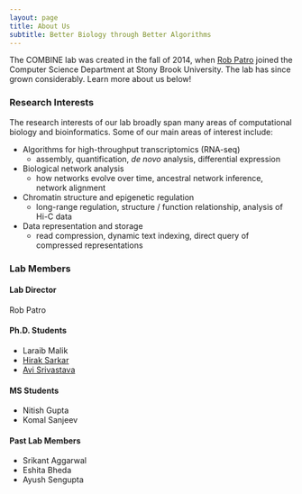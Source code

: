```yaml
---
layout: page
title: About Us 
subtitle: Better Biology through Better Algorithms 
---
```


The COMBINE lab was created in the fall of 2014, when [Rob Patro](http://www.robpatro.com) joined the Computer Science Department at Stony Brook University.  The lab has since grown considerably.  Learn more about us below!

### Research Interests

The research interests of our lab broadly span many areas of computational biology and bioinformatics.  Some of our main areas of interest include:

  * Algorithms for high-throughput transcriptomics (RNA-seq)
    * assembly, quantification, *de novo* analysis, differential expression
  * Biological network analysis 
    * how networks evolve over time, ancestral network inference, network alignment
  * Chromatin structure and epigenetic regulation
    * long-range regulation, structure / function relationship, analysis of Hi-C data
  * Data representation and storage
    * read compression, dynamic text indexing, direct query of compressed representations
  
### Lab Members 

#### Lab Director
Rob Patro

#### Ph.D. Students
 * Laraib Malik
 * [Hirak Sarkar](https://sites.google.com/a/cs.stonybrook.edu/hirak/)
 * [Avi Srivastava](http://k3yavi.github.io/)

#### MS Students
 * Nitish Gupta
 * Komal Sanjeev

#### Past Lab Members
 * Srikant Aggarwal
 * Eshita Bheda
 * Ayush Sengupta
